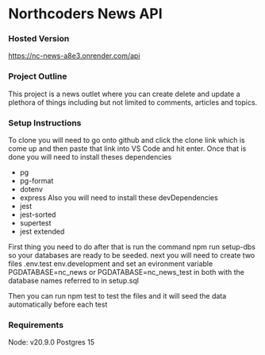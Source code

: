 # Northcoders News API

### Hosted Version
https://nc-news-a8e3.onrender.com/api

### Project Outline
This project is a news outlet where you can create delete and update a plethora of things including but not limited to comments, articles and topics.

### Setup Instructions
To clone you will need to go onto github and click the clone link which is come up and then paste that link into VS Code and hit enter. Once that is done you will need to install theses dependencies
 - pg
 - pg-format
 - dotenv
 - express
Also you will need to install these devDependencies
 - jest
 - jest-sorted
 - supertest
 - jest extended

First thing you need to do after that is run the command npm run setup-dbs so your databases are ready to be seeded. next you will need to create two files .env.test env.development and set an evironment variable PGDATABASE=nc_news or PGDATABASE=nc_news_test in both with the database names referred to in setup.sql

Then you can run npm test to test the files and it will seed the data automatically before each test

### Requirements
Node: v20.9.0
Postgres 15